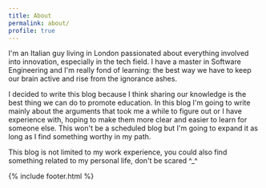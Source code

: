 ```yaml
---
title: About
permalink: about/
profile: true
---
```


I'm an Italian guy living in London passionated about everything involved into innovation, especially in the tech field. I have a master in Software Engineering and I'm really fond of learning: the best way we have to keep our brain active and rise from the ignorance ashes.

I decided to write this blog because I think sharing our knowledge is the best thing we can do to promote education. In this blog I'm going to write mainly about the arguments that took me a while to figure out or I have experience with, hoping to make them more clear and easier to learn for someone else. This won't be a scheduled blog but I'm going to expand it as long as I find something worthy in my path.

This blog is not limited to my work experience, you could also find something related to my personal life, don't be scared ^\_^

{% include footer.html %}
